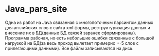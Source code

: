 # Java_pars_site
Одна из работ на Java связанная с многопоточным парсингом данных для английских слов с сайта xml формы, реструктуризация данных и внесение их в БД(данные БД связей заранее сформированы). Программа рабочая, но есть небольшие ошибки связанные с большой нагрузкой на БД(за весь проход вылетает примерно +-5 слов с прилегающими данными). Все файлы записываются на диск.
